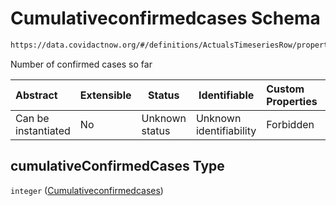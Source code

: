 # Cumulativeconfirmedcases Schema

```txt
https://data.covidactnow.org/#/definitions/ActualsTimeseriesRow/properties/cumulativeConfirmedCases
```

Number of confirmed cases so far


| Abstract            | Extensible | Status         | Identifiable            | Custom Properties | Additional Properties | Access Restrictions | Defined In                                                   |
| :------------------ | ---------- | -------------- | ----------------------- | :---------------- | --------------------- | ------------------- | ------------------------------------------------------------ |
| Can be instantiated | No         | Unknown status | Unknown identifiability | Forbidden         | Allowed               | none                | [schemas.json\*](../out/schemas.json "open original schema") |

## cumulativeConfirmedCases Type

`integer` ([Cumulativeconfirmedcases](schemas-definitions-actualstimeseriesrow-properties-cumulativeconfirmedcases.md))
